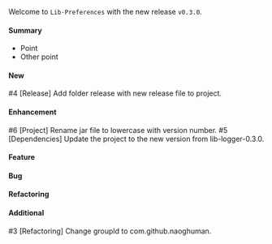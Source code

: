 Welcome to `Lib-Preferences` with the new release `v0.3.0`.



#### Summary
* Point
* Other point



#### New
#4 [Release] Add folder release with new release file to project.



#### Enhancement
#6 [Project] Rename jar file to lowercase with version number.
#5 [Dependencies] Update the project to the new version from lib-logger-0.3.0.



#### Feature



#### Bug



#### Refactoring



#### Additional



[//]: # (Issues which will be integrated in this release)
#3 [Refactoring] Change groupId to com.github.naoghuman.

